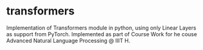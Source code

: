 # transformers
Implementation of Transformers module in python, using only Linear Layers as support from PyTorch. Implemented as part of Course Work for he couse Advanced Natural Language Processing @ IIIT H.
